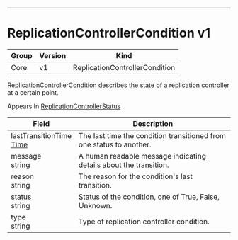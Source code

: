 

-----------
# ReplicationControllerCondition v1



Group        | Version     | Kind
------------ | ---------- | -----------
Core | v1 | ReplicationControllerCondition







ReplicationControllerCondition describes the state of a replication controller at a certain point.

<aside class="notice">
Appears In <a href="#replicationcontrollerstatus-v1">ReplicationControllerStatus</a> </aside>

Field        | Description
------------ | -----------
lastTransitionTime <br /> [Time](#time-unversioned) | The last time the condition transitioned from one status to another.
message <br /> string | A human readable message indicating details about the transition.
reason <br /> string | The reason for the condition's last transition.
status <br /> string | Status of the condition, one of True, False, Unknown.
type <br /> string | Type of replication controller condition.






